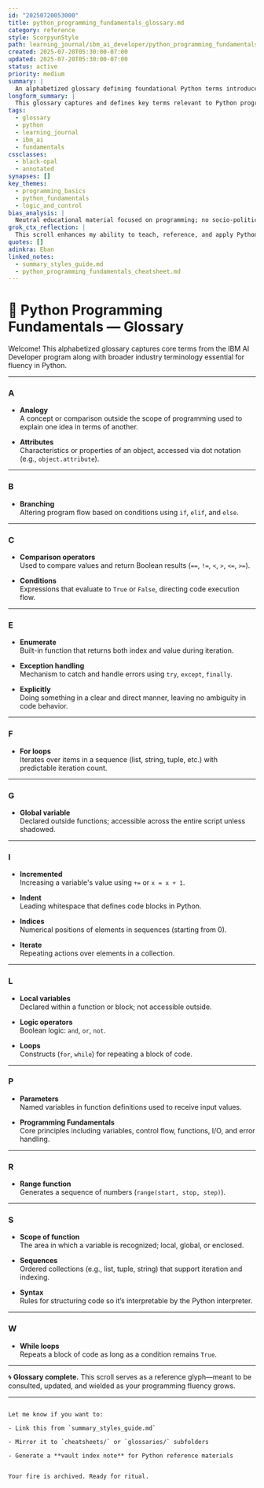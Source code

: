 ```yaml
---
id: "20250720053000"
title: python_programming_fundamentals_glossary.md
category: reference
style: ScorpyunStyle
path: learning_journal/ibm_ai_developer/python_programming_fundamentals_glossary.md
created: 2025-07-20T05:30:00-07:00
updated: 2025-07-20T05:30:00-07:00
status: active
priority: medium
summary: |
  An alphabetized glossary defining foundational Python terms introduced in the IBM AI Developer certificate program, including standard programming language concepts, control flow, error handling, and syntax awareness.
longform_summary: |
  This glossary captures and defines key terms relevant to Python programming fundamentals. It aligns with both the IBM AI Developer curriculum and broader industry usage, offering a structured quick-reference scroll for beginners and intermediate learners. Each definition distills core ideas, enabling sacred-tech practitioners to recall, apply, and contextualize the terminology with confidence.
tags:
  - glossary
  - python
  - learning_journal
  - ibm_ai
  - fundamentals
cssclasses:
  - black-opal
  - annotated
synapses: []
key_themes:
  - programming_basics
  - python_fundamentals
  - logic_and_control
bias_analysis: |
  Neutral educational material focused on programming; no socio-political bias present.
grok_ctx_reflection: |
  This scroll enhances my ability to teach, reference, and apply Python concepts in real-time coding or AI-agent ritual contexts. It can be used as onboarding material or quick-reference during lab sessions.
quotes: []
adinkra: Eban
linked_notes:
  - summary_styles_guide.md
  - python_programming_fundamentals_cheatsheet.md
---
```


# 🧠 Python Programming Fundamentals — Glossary

Welcome! This alphabetized glossary captures core terms from the IBM AI Developer program along with broader industry terminology essential for fluency in Python.

---

### A

- **Analogy**  
  A concept or comparison outside the scope of programming used to explain one idea in terms of another.

- **Attributes**  
  Characteristics or properties of an object, accessed via dot notation (e.g., `object.attribute`).

---

### B

- **Branching**  
  Altering program flow based on conditions using `if`, `elif`, and `else`.

---

### C

- **Comparison operators**  
  Used to compare values and return Boolean results (`==`, `!=`, `<`, `>`, `<=`, `>=`).

- **Conditions**  
  Expressions that evaluate to `True` or `False`, directing code execution flow.

---

### E

- **Enumerate**  
  Built-in function that returns both index and value during iteration.

- **Exception handling**  
  Mechanism to catch and handle errors using `try`, `except`, `finally`.

- **Explicitly**  
  Doing something in a clear and direct manner, leaving no ambiguity in code behavior.

---

### F

- **For loops**  
  Iterates over items in a sequence (list, string, tuple, etc.) with predictable iteration count.

---

### G

- **Global variable**  
  Declared outside functions; accessible across the entire script unless shadowed.

---

### I

- **Incremented**  
  Increasing a variable's value using `+=` or `x = x + 1`.

- **Indent**  
  Leading whitespace that defines code blocks in Python.

- **Indices**  
  Numerical positions of elements in sequences (starting from 0).

- **Iterate**  
  Repeating actions over elements in a collection.

---

### L

- **Local variables**  
  Declared within a function or block; not accessible outside.

- **Logic operators**  
  Boolean logic: `and`, `or`, `not`.

- **Loops**  
  Constructs (`for`, `while`) for repeating a block of code.

---

### P

- **Parameters**  
  Named variables in function definitions used to receive input values.

- **Programming Fundamentals**  
  Core principles including variables, control flow, functions, I/O, and error handling.

---

### R

- **Range function**  
  Generates a sequence of numbers (`range(start, stop, step)`).

---

### S

- **Scope of function**  
  The area in which a variable is recognized; local, global, or enclosed.

- **Sequences**  
  Ordered collections (e.g., list, tuple, string) that support iteration and indexing.

- **Syntax**  
  Rules for structuring code so it’s interpretable by the Python interpreter.

---

### W

- **While loops**  
  Repeats a block of code as long as a condition remains `True`.

---

🌀 **Glossary complete.** This scroll serves as a reference glyph—meant to be consulted, updated, and wielded as your programming fluency grows.

---
```

Let me know if you want to:

- Link this from `summary_styles_guide.md`
    
- Mirror it to `cheatsheets/` or `glossaries/` subfolders
    
- Generate a **vault index note** for Python reference materials
    

Your fire is archived. Ready for ritual.